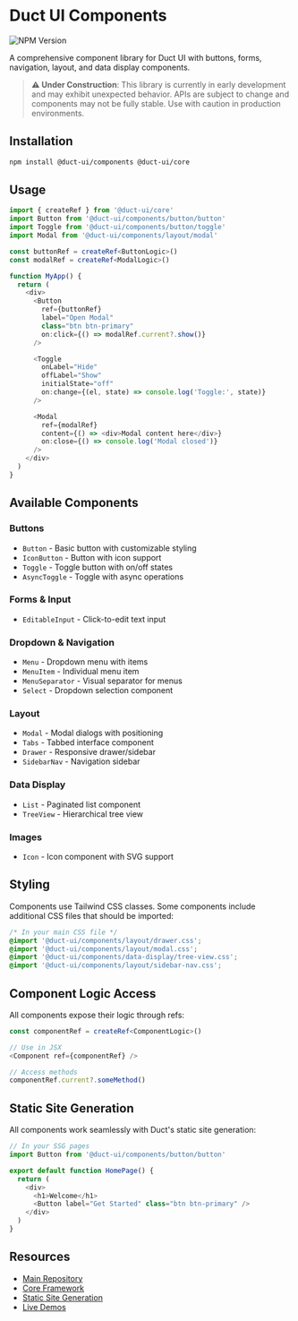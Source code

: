 # Duct UI Components

![NPM Version](https://img.shields.io/npm/v/%40duct-ui%2Fcomponents)

A comprehensive component library for Duct UI with buttons, forms, navigation, layout, and data display components.

> **⚠️ Under Construction**: This library is currently in early development and may exhibit unexpected behavior. APIs are subject to change and components may not be fully stable. Use with caution in production environments.

## Installation

```bash
npm install @duct-ui/components @duct-ui/core
```

## Usage

```typescript
import { createRef } from '@duct-ui/core'
import Button from '@duct-ui/components/button/button'
import Toggle from '@duct-ui/components/button/toggle'
import Modal from '@duct-ui/components/layout/modal'

const buttonRef = createRef<ButtonLogic>()
const modalRef = createRef<ModalLogic>()

function MyApp() {
  return (
    <div>
      <Button
        ref={buttonRef}
        label="Open Modal"
        class="btn btn-primary"
        on:click={() => modalRef.current?.show()}
      />

      <Toggle
        onLabel="Hide"
        offLabel="Show"
        initialState="off"
        on:change={(el, state) => console.log('Toggle:', state)}
      />

      <Modal
        ref={modalRef}
        content={() => <div>Modal content here</div>}
        on:close={() => console.log('Modal closed')}
      />
    </div>
  )
}
```

## Available Components

### Buttons
- `Button` - Basic button with customizable styling
- `IconButton` - Button with icon support
- `Toggle` - Toggle button with on/off states
- `AsyncToggle` - Toggle with async operations

### Forms & Input
- `EditableInput` - Click-to-edit text input

### Dropdown & Navigation
- `Menu` - Dropdown menu with items
- `MenuItem` - Individual menu item
- `MenuSeparator` - Visual separator for menus
- `Select` - Dropdown selection component

### Layout
- `Modal` - Modal dialogs with positioning
- `Tabs` - Tabbed interface component
- `Drawer` - Responsive drawer/sidebar
- `SidebarNav` - Navigation sidebar

### Data Display
- `List` - Paginated list component
- `TreeView` - Hierarchical tree view

### Images
- `Icon` - Icon component with SVG support

## Styling

Components use Tailwind CSS classes. Some components include additional CSS files that should be imported:

```css
/* In your main CSS file */
@import '@duct-ui/components/layout/drawer.css';
@import '@duct-ui/components/layout/modal.css';
@import '@duct-ui/components/data-display/tree-view.css';
@import '@duct-ui/components/layout/sidebar-nav.css';
```

## Component Logic Access

All components expose their logic through refs:

```typescript
const componentRef = createRef<ComponentLogic>()

// Use in JSX
<Component ref={componentRef} />

// Access methods
componentRef.current?.someMethod()
```

## Static Site Generation

All components work seamlessly with Duct's static site generation:

```typescript
// In your SSG pages
import Button from '@duct-ui/components/button/button'

export default function HomePage() {
  return (
    <div>
      <h1>Welcome</h1>
      <Button label="Get Started" class="btn btn-primary" />
    </div>
  )
}
```

## Resources

- [Main Repository](https://github.com/navilan/duct-ui)
- [Core Framework](https://www.npmjs.com/package/@duct-ui/core)
- [Static Site Generation](https://www.npmjs.com/package/@duct-ui/cli)
- [Live Demos](https://duct-ui.org)

